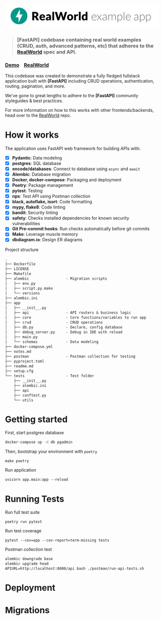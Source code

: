 # ![RealWorld Example App](logo.png)

> ### [FastAPI] codebase containing real world examples (CRUD, auth, advanced patterns, etc) that adheres to the [RealWorld](https://github.com/gothinkster/realworld) spec and API.


### [Demo](https://github.com/gothinkster/realworld)&nbsp;&nbsp;&nbsp;&nbsp;[RealWorld](https://github.com/gothinkster/realworld)


This codebase was created to demonstrate a fully fledged fullstack application built with **[FastAPI]** including CRUD operations, authentication, routing, pagination, and more.

We've gone to great lengths to adhere to the **[FastAPI]** community styleguides & best practices.

For more information on how to this works with other frontends/backends, head over to the [RealWorld](https://github.com/gothinkster/realworld) repo.


# How it works

The application uses FastAPI web framework for building APIs with:

- [x] **Pydantic**: Data modeling
- [x] **postgres**: SQL database
- [x] **encode/databases**: Connect to database using `async` and `await`
- [x] **Alembic**: Database migration
- [x] **Docker, docker-compose**: Packaging and deployment
- [x] **Poetry**: Package management
- [x] **pytest**: Testing
- [x] **npx**: Test API using Postman collection
- [x] **black, autoflake, isort**: Code formatting
- [x] **mypy, flake8**: Code linting
- [x] **bandit**: Security linting
- [x] **safety**: Checks installed dependencies for known security vulnerabilities
- [x] **Git Pre-commit hooks**: Run checks automatically before git commits
- [x] **Make**: Leverage muscle memory
- [x] **dbdiagram.io**: Design ER diagrams

Project structure

```
.
├── Dockerfile
├── LICENSE
├── Makefile
├── alembic                 - Migration scripts
│   ├── env.py
│   ├── script.py.mako
│   └── versions
├── alembic.ini
├── app
│   ├── __init__.py
│   ├── api                 - API routers & business logic
│   ├── core                - Core functions/variables to run app
│   ├── crud                - CRUD operations
│   ├── db.py               - Declare, config database
│   ├── debug_server.py     - Debug in IDE with reload
│   ├── main.py
│   └── schemas             - Data modeling
├── docker-compose.yml
├── notes.md
├── postman                 - Postman collection for testing
├── pyproject.toml
├── readme.md
├── setup.cfg
└── tests                   - Test folder
    ├── __init__.py
    ├── alembic.ini
    ├── api
    ├── conftest.py
    └── utils
```

# Getting started
First, start postgres database
```bash
docker-compose up -d db pgadmin
```
Then, bootstrap your environment with `poetry`
```
make poetry
```
Run application
```shell script
uvicorn app.main:app --reload
```

# Running Tests

Run full test suite

```shell script
poetry run pytest
```

Run test coverage

```shell script
pytest --cov=app --cov-report=term-missing tests
```

Postman collection test

```shell script
alembic downgrade base
alembic upgrade head
APIURL=http://localhost:8000/api bash ./postman/run-api-tests.sh
```

# Deployment

# Migrations
